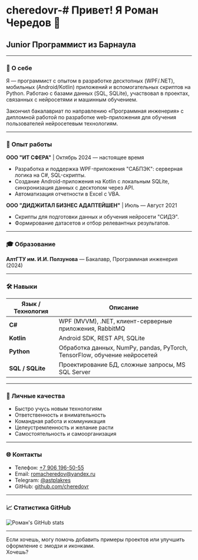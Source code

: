 # cheredovr-# Привет! Я Роман Чередов 👋

## Junior Программист из Барнаула

---

### 📍 О себе

Я — программист с опытом в разработке десктопных (WPF/.NET), мобильных (Android/Kotlin) приложений и вспомогательных скриптов на Python. Работаю с базами данных (SQL, SQLite), участвовал в проектах, связанных с нейросетями и машинным обучением.

Закончил бакалавриат по направлению «Программная инженерия» с дипломной работой по разработке web-приложения для обучения пользователей нейросетевым технологиям.

---

### 💼 Опыт работы

**ООО "ИТ СФЕРА"** | Октябрь 2024 — настоящее время  
- Разработка и поддержка WPF-приложения "САБПЭК": серверная логика на C#, SQL-скрипты.  
- Создание Android-приложения на Kotlin с локальным SQLite, синхронизация данных с десктопом через API.  
- Автоматизация отчетности в Excel с VBA.

**ООО "ДИДЖИТАЛ БИЗНЕС АДАПТЕЙШЕН"** | Июль — Август 2021  
- Скрипты для подготовки данных и обучения нейросети "СИДЭ".  
- Формирование датасетов и отбор релевантных результатов.

---

### 🎓 Образование

**АлтГТУ им. И.И. Ползунова** — Бакалавр, Программная инженерия (2024)

---

### 🛠 Навыки

| Язык / Технология | Описание |
|-------------------|----------|
| **C#**            | WPF (MVVM), .NET, клиент-серверные приложения, RabbitMQ |
| **Kotlin**        | Android SDK, REST API, SQLite |
| **Python**        | Обработка данных, NumPy, pandas, PyTorch, TensorFlow, обучение нейросетей |
| **SQL / SQLite**  | Проектирование БД, сложные запросы, MS SQL Server |

---

### 🌟 Личные качества

- Быстро учусь новым технологиям  
- Ответственность и внимательность  
- Командная работа и коммуникация  
- Целеустремленность и желание расти  
- Самостоятельность и самоорганизация

---

### 🌐 Контакты

- Телефон: [+7 906 196-50-55](tel:+79061965055)  
- Email: [romacheredov@yandex.ru](mailto:romacheredov@yandex.ru)  
- Telegram: [@astplakres](https://t.me/astplakres)  
- GitHub: [github.com/cheredovr](https://github.com/cheredovr)

---

### 📈 Статистика GitHub

![Роман's GitHub stats](https://github-readme-stats.vercel.app/api?username=cheredovr&show_icons=true&theme=dark)

---

Если хочешь, могу помочь добавить примеры проектов или улучшить оформление с эмодзи и иконками.  
Хочешь?  
